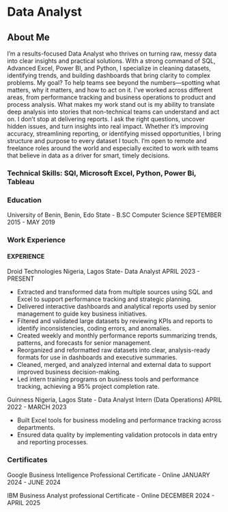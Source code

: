 

# Data Analyst

## About Me
I’m a results-focused Data Analyst who thrives on turning raw, messy data into clear insights and practical solutions. With a strong command of SQL, Advanced Excel, Power BI, and Python, I specialize in cleaning datasets, identifying trends, and building dashboards that bring clarity to complex problems.
My goal? To help teams see beyond the numbers—spotting what matters, why it matters, and how to act on it. I’ve worked across different areas, from performance tracking and business operations to product and process analysis. What makes my work stand out is my ability to translate deep analysis into stories that non-technical teams can understand and act on.
I don’t stop at delivering reports. I ask the right questions, uncover hidden issues, and turn insights into real impact. Whether it’s improving accuracy, streamlining reporting, or identifying missed opportunities, I bring structure and purpose to every dataset I touch.
I’m open to remote and freelance roles around the world and especially excited to work with teams that believe in data as a driver for smart, timely decisions.

### Technical Skills: SQl, Microsoft Excel, Python, Power Bi, Tableau


### Education
University of Benin, Benin, Edo State - B.SC Computer Science SEPTEMBER 2015 - MAY 2019


### Work Experience
#### EXPERIENCE
Droid Technologies Nigeria, Lagos State- Data Analyst APRIL 2023 - PRESENT
- Extracted and transformed data from multiple sources using SQL and Excel to support performance tracking and strategic planning.
- Delivered interactive dashboards and analytical reports used by senior management to guide key business initiatives.
- Filtered and validated large datasets by reviewing KPIs and reports to identify inconsistencies, coding errors, and anomalies.
- Created weekly and monthly performance reports summarizing trends, patterns, and forecasts for senior management.
- Reorganized and reformatted raw datasets into clear, analysis-ready formats for use in dashboards and executive summaries.
- Cleaned, merged, and analyzed internal and external data to support improved business decision-making.
- Led intern training programs on business tools and performance tracking, achieving a 95% project completion rate.

Guinness Nigeria, Lagos State - Data Analyst Intern (Data Operations)
APRIL 2022 - MARCH 2023
- Built Excel tools for business modeling and performance tracking across departments.
- Ensured data quality by implementing validation protocols in data entry and reporting processes.


### Certificates
Google Business Intelligence Professional Certificate - Online JANUARY 2024 - JUNE 2024

IBM Business Analyst professional Certificate - Online DECEMBER 2024 - APRIL 2025






